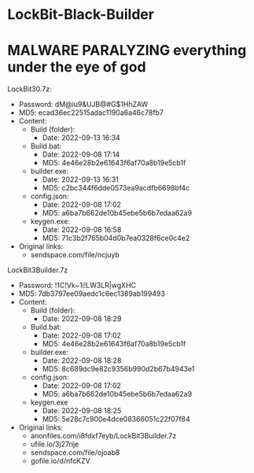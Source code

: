 # LockBit-Black-Builder

# MALWARE PARALYZING everything under the eye of god

LockBit30.7z:

- Password: dM@iu9&UJB@#G$1HhZAW
- MD5: ecad36ec22515adac1190a6a46c78fb7
- Content:
  - Build (folder):
    - Date: 2022-09-13 16:34
  - Build.bat:
    - Date: 2022-09-08 17:14
    - MD5: 4e46e28b2e61643f6af70a8b19e5cb1f
  - builder.exe:
    - Date: 2022-09-13 16:31
    - MD5: c2bc344f6dde0573ea9acdfb6698bf4c
  - config.json:
    - Date: 2022-09-08 17:02
    - MD5: a6ba7b662de10b45ebe5b6b7edaa62a9
  - keygen.exe:
    - Date: 2022-09-08 16:58
    - MD5: 71c3b2f765b04d0b7ea0328f6ce0c4e2
- Original links:
  - sendspace.com/file/ncjuyb

LockBit3Builder.7z

- Password: !1C!Vk~1i!LW3LR|wgXHC
- MD5: 7db3797ee09aedc1c6ec1389ab199493
- Content:
  - Build (folder):
    - Date: 2022-09-08 18:29
  - Build.bat:
    - Date: 2022-09-08 17:02
    - MD5: 4e46e28b2e61643f6af70a8b19e5cb1f
  - builder.exe:
    - Date: 2022-09-08 18:28
    - MD5: 8c689dc9e82c9356b990d2b67b4943e1
  - config.json:
    - Date: 2022-09-08 17:02
    - MD5: a6ba7b662de10b45ebe5b6b7edaa62a9
  - keygen.exe
    - Date: 2022-09-08 18:25
    - MD5: 5e28c7c900e4dce08366051c22f07f84
- Original links:
  - anonfiles.com/i8fdxf7eyb/LockBit3Builder.7z
  - ufile.io/3j27rije
  - sendspace.com/file/ojoab8
  - gofile.io/d/nfcKZV
